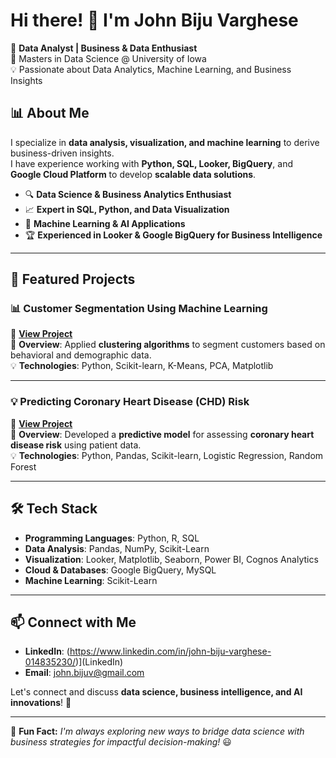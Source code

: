 # Hi there! 👋 I'm John Biju Varghese  

🚀 **Data Analyst | Business & Data Enthusiast**  
📍 Masters in Data Science @ University of Iowa  
💡 Passionate about Data Analytics, Machine Learning, and Business Insights  

## 📊 About Me
I specialize in **data analysis, visualization, and machine learning** to derive business-driven insights.  
I have experience working with **Python, SQL, Looker, BigQuery**, and **Google Cloud Platform** to develop **scalable data solutions**.

- 🔍 **Data Science & Business Analytics Enthusiast**  
- 📈 **Expert in SQL, Python, and Data Visualization**  
- 🤖 **Machine Learning & AI Applications**  
- 🏆 **Experienced in Looker & Google BigQuery for Business Intelligence**  

---

## 🚀 Featured Projects

### **📊 Customer Segmentation Using Machine Learning**
🔗 **[View Project](https://github.com/johnnie19/Codes-CustomerSegmentation)**  
📌 **Overview**: Applied **clustering algorithms** to segment customers based on behavioral and demographic data.  
💡 **Technologies**: Python, Scikit-learn, K-Means, PCA, Matplotlib  

---

### **💡 Predicting Coronary Heart Disease (CHD) Risk**
🔗 **[View Project](https://github.com/johnnie19/CHD-Prediction-Analysis)**  
📌 **Overview**: Developed a **predictive model** for assessing **coronary heart disease risk** using patient data.  
💡 **Technologies**: Python, Pandas, Scikit-learn, Logistic Regression, Random Forest  

---

## 🛠️ Tech Stack
- **Programming Languages**: Python, R, SQL  
- **Data Analysis**: Pandas, NumPy, Scikit-Learn  
- **Visualization**: Looker, Matplotlib, Seaborn, Power BI, Cognos Analytics
- **Cloud & Databases**: Google BigQuery, MySQL  
- **Machine Learning**: Scikit-Learn 

---

## 📫 Connect with Me
- **LinkedIn**: (https://www.linkedin.com/in/john-biju-varghese-014835230/)](LinkedIn)  
- **Email**: [john.bijuv@gmail.com](john.bijuv@gmail.com)  

Let's connect and discuss **data science, business intelligence, and AI innovations**! 🚀

---

🎯 **Fun Fact:** *I'm always exploring new ways to bridge data science with business strategies for impactful decision-making!* 😃
